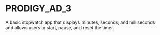 # PRODIGY_AD_3
A basic stopwatch app that displays minutes, seconds, and milliseconds and allows users to start, pause, and reset the timer.
